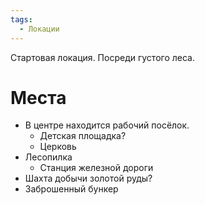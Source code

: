 ```yaml
---
tags:
  - Локации
---
```

Стартовая локация. Посреди густого леса. 
# Места
* В центре находится рабочий посёлок.
	* Детская площадка?
	* Церковь
* Лесопилка
	* Станция железной дороги
* Шахта добычи золотой руды?
* Заброшенный бункер